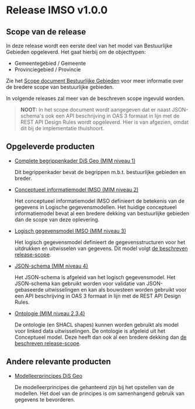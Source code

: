 # Release IMSO v1.0.0

## Scope van de release

In deze release wordt een eerste deel van het model van Bestuurlijke Gebieden opgeleverd.
Het gaat hierbij om de objecttypen:
* Gemeentegebied / Gemeente
* Provinciegebied / Provincie

Zie het [Scope document Bestuurlijke Gebieden](https://geonovum.github.io/disgeo-scope/bestuurlijkegebieden) voor meer informatie over de bredere scope van bestuurlijke gebieden.

In volgende releases zal meer van de beschreven scope ingevuld worden.

> **NOOT:** In het scope document wordt aangegeven dat er naast JSON-schema's ook een API beschrijving in OAS 3 formaat in lijn met de REST API Design Rules wordt opgeleverd. Hier is van afgezien, omdat dit bij de implementatie thuishoort.

## Opgeleverde producten

* [Complete begrippenkader DiS Geo (MIM niveau 1)](https://begrippen.geostandaarden.nl/disgeo/nl/)

  Dit begrippenkader bevat de begrippen m.b.t. bestuurlijke gebieden en breder.
* [Conceptueel informatiemodel IMSO (MIM niveau 2)](./model/conceptueel-model/)

  Het conceptueel informatiemodel IMSO definieert de betekenis van de gegevens in Logische gegevensmodellen. Het huidige conceptueel informatiemodel bevat al een bredere dekking van bestuurlijke gebieden dan de scope van deze oplevering.
* [Logisch gegevensmodel IMSO (MIM niveau 3)](./model/logisch-model/)

  Het logisch gegevensmodel definieert de gegevensstructuren voor het uitdrukken en uitwisselen van gegevens. Dit model volgt [de beschreven release-scope](#scope-van-de-release).
* [JSON-schema (MIM niveau 4)](./json-schema/)

  Het JSON-schema is afgeleid van het logisch gegevensmodel. Het JSON-schema kan gebruikt worden voor validatie van JSON-gebaseerde uitwisselingen en kan als bouwsteen worden gebruikt voor een API beschrijving in OAS 3 formaat in lijn met de REST API Design Rules.
* [Ontologie (MIM niveau 2,3,4)](./ontologie/)

  De ontologie (en SHACL shapes) kunnen worden gebruikt als model voor linked data uitwisselingen. De ontologie is afgeleid uit het Conceptueel model. Deze heeft dan ook al een bredere dekking dan [de beschreven release-scope](#scope-van-de-release).

## Andere relevante producten

* [Modelleerprincipes DiS Geo](https://geonovum.github.io/disgeo-imsor/modelleerprincipes)

  De modelleerprincipes die gehanteerd zijn bij het opstellen van de modellen. Het doel van de principes is om samenhangend gebruik van gegevens te bevorderen.

